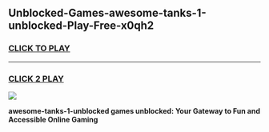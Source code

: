 
## Unblocked-Games-awesome-tanks-1-unblocked-Play-Free-x0qh2
<h3>
<a href="https://premium76.site?title=awesome-tanks-1-unblocked&ref=18A1">CLICK TO PLAY</a></h3>
<hr>

<h3>
<a href="https://premium76.site?title=awesome-tanks-1-unblocked&ref=18A1">CLICK 2 PLAY</a>
  
</h3>

<a href="https://premium76.site?title=awesome-tanks-1-unblocked&ref=18A1"><img src="https://clearcache.store/games.png"></a>


**awesome-tanks-1-unblocked games unblocked: Your Gateway to Fun and Accessible Online Gaming**
